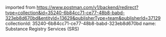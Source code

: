 imported from https://www.postman.com/v1/backend/redirect?type=collection&id=35240-6b84cc71-ce77-48b8-babd-323eb8d670bd&entityId=13629&publisherType=team&publisherId=37129
collectionId: 35240-6b84cc71-ce77-48b8-babd-323eb8d670bd
name: Substance Registry Services (SRS)
